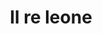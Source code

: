 ---
layout: post
title: Il re leone
director: Roger Allers
year: 1994
cover: https://images.mubicdn.net/images/film/24713/cache-47489-1571018358/image-w1280.jpg
imdb250: true
---